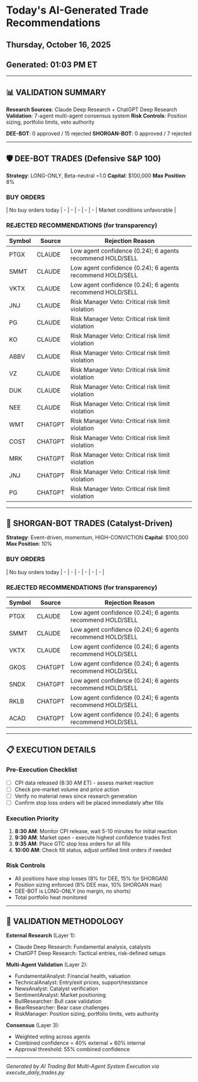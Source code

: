 # Today's AI-Generated Trade Recommendations
## Thursday, October 16, 2025
## Generated: 01:03 PM ET

---

## 📊 VALIDATION SUMMARY
**Research Sources**: Claude Deep Research + ChatGPT Deep Research
**Validation**: 7-agent multi-agent consensus system
**Risk Controls**: Position sizing, portfolio limits, veto authority

**DEE-BOT**: 0 approved / 15 rejected
**SHORGAN-BOT**: 0 approved / 7 rejected

---

## 🛡️ DEE-BOT TRADES (Defensive S&P 100)
**Strategy**: LONG-ONLY, Beta-neutral ~1.0
**Capital**: $100,000
**Max Position**: 8%

### BUY ORDERS

| No buy orders today | - | - | - | - | - | Market conditions unfavorable |


### REJECTED RECOMMENDATIONS (for transparency)
| Symbol | Source | Rejection Reason |
|--------|--------|------------------|
| PTGX | CLAUDE | Low agent confidence (0.24); 6 agents recommend HOLD/SELL |
| SMMT | CLAUDE | Low agent confidence (0.24); 6 agents recommend HOLD/SELL |
| VKTX | CLAUDE | Low agent confidence (0.24); 6 agents recommend HOLD/SELL |
| JNJ | CLAUDE | Risk Manager Veto: Critical risk limit violation |
| PG | CLAUDE | Risk Manager Veto: Critical risk limit violation |
| KO | CLAUDE | Risk Manager Veto: Critical risk limit violation |
| ABBV | CLAUDE | Risk Manager Veto: Critical risk limit violation |
| VZ | CLAUDE | Risk Manager Veto: Critical risk limit violation |
| DUK | CLAUDE | Risk Manager Veto: Critical risk limit violation |
| NEE | CLAUDE | Risk Manager Veto: Critical risk limit violation |
| WMT | CHATGPT | Risk Manager Veto: Critical risk limit violation |
| COST | CHATGPT | Risk Manager Veto: Critical risk limit violation |
| MRK | CHATGPT | Risk Manager Veto: Critical risk limit violation |
| JNJ | CHATGPT | Risk Manager Veto: Critical risk limit violation |
| PG | CHATGPT | Risk Manager Veto: Critical risk limit violation |


---

## 🚀 SHORGAN-BOT TRADES (Catalyst-Driven)
**Strategy**: Event-driven, momentum, HIGH-CONVICTION
**Capital**: $100,000
**Max Position**: 10%

### BUY ORDERS
| No buy orders today | - | - | - | - | - | - |


### REJECTED RECOMMENDATIONS (for transparency)
| Symbol | Source | Rejection Reason |
|--------|--------|------------------|
| PTGX | CLAUDE | Low agent confidence (0.24); 6 agents recommend HOLD/SELL |
| SMMT | CLAUDE | Low agent confidence (0.24); 6 agents recommend HOLD/SELL |
| VKTX | CLAUDE | Low agent confidence (0.24); 6 agents recommend HOLD/SELL |
| GKOS | CHATGPT | Low agent confidence (0.24); 6 agents recommend HOLD/SELL |
| SNDX | CHATGPT | Low agent confidence (0.24); 6 agents recommend HOLD/SELL |
| RKLB | CHATGPT | Low agent confidence (0.24); 6 agents recommend HOLD/SELL |
| ACAD | CHATGPT | Low agent confidence (0.24); 6 agents recommend HOLD/SELL |


---

## 📋 EXECUTION DETAILS

### Pre-Execution Checklist
- [ ] CPI data released (8:30 AM ET) - assess market reaction
- [ ] Check pre-market volume and price action
- [ ] Verify no material news since research generation
- [ ] Confirm stop loss orders will be placed immediately after fills

### Execution Priority
1. **8:30 AM**: Monitor CPI release, wait 5-10 minutes for initial reaction
2. **9:30 AM**: Market open - execute highest confidence trades first
3. **9:35 AM**: Place GTC stop loss orders for all fills
4. **10:00 AM**: Check fill status, adjust unfilled limit orders if needed

### Risk Controls
- All positions have stop losses (8% for DEE, 15% for SHORGAN)
- Position sizing enforced (8% DEE max, 10% SHORGAN max)
- DEE-BOT is LONG-ONLY (no margin, no shorts)
- Total portfolio heat monitored

---

## 🤖 VALIDATION METHODOLOGY

**External Research** (Layer 1):
- Claude Deep Research: Fundamental analysis, catalysts
- ChatGPT Deep Research: Tactical entries, risk-defined setups

**Multi-Agent Validation** (Layer 2):
- FundamentalAnalyst: Financial health, valuation
- TechnicalAnalyst: Entry/exit prices, support/resistance
- NewsAnalyst: Catalyst verification
- SentimentAnalyst: Market positioning
- BullResearcher: Bull case validation
- BearResearcher: Bear case challenges
- RiskManager: Position sizing, portfolio limits, veto authority

**Consensus** (Layer 3):
- Weighted voting across agents
- Combined confidence = 40% external + 60% internal
- Approval threshold: 55% combined confidence

---

*Generated by AI Trading Bot Multi-Agent System*
*Execution via execute_daily_trades.py*
